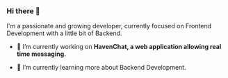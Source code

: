 ### Hi there 👋
I'm a passionate and growing developer, currently focused on Frontend Development with a little bit of Backend.

- 🔭 I’m currently working on **HavenChat, a web application allowing real time messaging.**

- 🌱 I’m currently learning more about Backend Development.
